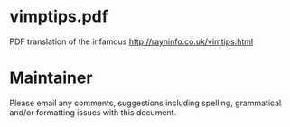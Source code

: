 # vimptips.pdf

PDF translation of the infamous http://rayninfo.co.uk/vimtips.html

# Maintainer

Please email any comments, suggestions including spelling, grammatical and/or
formatting issues with this document.
